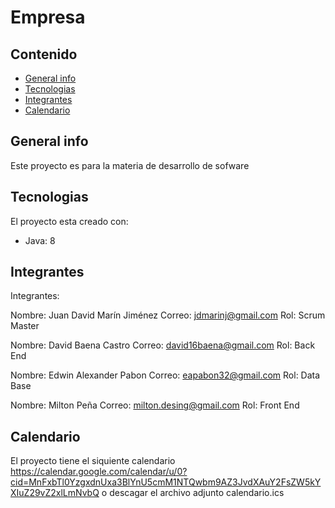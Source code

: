 # Empresa

## Contenido
* [General info](#general-info)
* [Tecnologias](#Tecnologias)
* [Integrantes](#Integrantes)
* [Calendario](#Calendario)
## General info
Este proyecto es para la materia de desarrollo de sofware
	
## Tecnologias
El proyecto esta creado con:
* Java: 8
## Integrantes
Integrantes:

Nombre: Juan David Marín Jiménez 
Correo: jdmarinj@gmail.com
Rol: Scrum Master

Nombre: David Baena Castro
Correo: david16baena@gmail.com
Rol: Back End

Nombre: Edwin Alexander Pabon
Correo: eapabon32@gmail.com
Rol: Data Base

Nombre: Milton Peña
Correo: milton.desing@gmail.com
Rol: Front End

## Calendario
El proyecto tiene el siquiente calendario
https://calendar.google.com/calendar/u/0?cid=MnFxbTl0YzgxdnUxa3BlYnU5cmM1NTQwbm9AZ3JvdXAuY2FsZW5kYXIuZ29vZ2xlLmNvbQ
o descagar el archivo adjunto calendario.ics